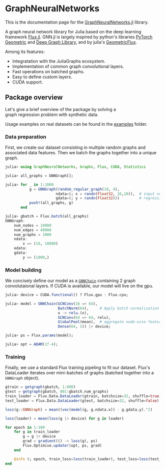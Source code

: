 # GraphNeuralNetworks

This is the documentation page for the [GraphNeuralNetworks.jl](https://github.com/CarloLucibello/GraphNeuralNetworks.jl) library.

A graph neural network library for Julia based on the deep learning framework [Flux.jl](https://github.com/FluxML/Flux.jl). GNN.jl is largely inspired by python's libraries [PyTorch Geometric](https://pytorch-geometric.readthedocs.io/en/latest/) and [Deep Graph Library](https://docs.dgl.ai/),
and by julia's [GeometricFlux](https://fluxml.ai/GeometricFlux.jl/stable/).

Among its features:

* Integratation with the JuliaGraphs ecosystem.
* Implementation of common graph convolutional layers.
* Fast operations on batched graphs. 
* Easy to define custom layers.
* CUDA support.


## Package overview

Let's give a brief overview of the package by solving a  
graph regression problem with synthetic data. 

Usage examples on real datasets can be found in the [examples](https://github.com/CarloLucibello/GraphNeuralNetworks.jl/tree/master/examples) folder. 

### Data preparation

First, we create our dataset consisting in multiple random graphs and associated data features. 
Then we batch the graphs together into a unique graph.

```julia
julia> using GraphNeuralNetworks, Graphs, Flux, CUDA, Statistics

julia> all_graphs = GNNGraph[];

julia> for _ in 1:1000
           g = GNNGraph(random_regular_graph(10, 4),  
                       ndata=(; x = randn(Float32, 16,10)),  # input node features
                       gdata=(; y = randn(Float32)))         # regression target   
           push!(all_graphs, g)
       end

julia> gbatch = Flux.batch(all_graphs)
GNNGraph:
    num_nodes = 10000
    num_edges = 40000
    num_graphs = 1000
    ndata:
        x => (16, 10000)
    edata:
    gdata:
        y => (1000,)
```


### Model building 

We concisely define our model as a [`GNNChain`](@ref) containing 2 graph convolutaional 
layers. If CUDA is available, our model will live on the gpu.

```julia
julia> device = CUDA.functional() ? Flux.gpu : Flux.cpu;

julia> model = GNNChain(GCNConv(16 => 64),
                        BatchNorm(64),     # Apply batch normalization on node features (nodes dimension is batch dimension)
                        x -> relu.(x),     
                        GCNConv(64 => 64, relu),
                        GlobalPool(mean),  # aggregate node-wise features into graph-wise features
                        Dense(64, 1)) |> device;

julia> ps = Flux.params(model);

julia> opt = ADAM(1f-4);
```

### Training 

Finally, we use a standard Flux training pipeling to fit our dataset.
Flux's DataLoader iterates over mini-batches of graphs 
(batched together into a `GNNGraph` object). 

```julia
gtrain = getgraph(gbatch, 1:800)
gtest = getgraph(gbatch, 801:gbatch.num_graphs)
train_loader = Flux.Data.DataLoader(gtrain, batchsize=32, shuffle=true)
test_loader = Flux.Data.DataLoader(gtest, batchsize=32, shuffle=false)

loss(g::GNNGraph) = mean((vec(model(g, g.ndata.x)) - g.gdata.y).^2)

loss(loader) = mean(loss(g |> device) for g in loader)

for epoch in 1:100
    for g in train_loader
        g = g |> device
        grad = gradient(() -> loss(g), ps)
        Flux.Optimise.update!(opt, ps, grad)
    end

    @info (; epoch, train_loss=loss(train_loader), test_loss=loss(test_loader))
end
```
